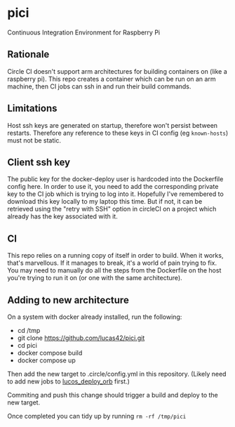# pici
Continuous Integration Environment for Raspberry Pi

## Rationale
Circle CI doesn't support arm architectures for building containers on (like a raspberry pi).  This repo creates a container which can be run on an arm machine, then CI jobs can ssh in and run their build commands.

## Limitations
Host ssh keys are generated on startup, therefore won't persist between restarts.  Therefore any reference to these keys in CI config (eg `known-hosts`) must not be static.

## Client ssh key
The public key for the docker-deploy user is hardcoded into the Dockerfile config here.  In order to use it, you need to add the corresponding private key to the CI job which is trying to log into it.
Hopefully I've remembered to download this key locally to my laptop this time.  But if not, it can be retrieved using the "retry with SSH" option in circleCI on a project which already has the key associated with it.

## CI
This repo relies on a running copy of itself in order to build.  When it works, that's marvellous.  If it manages to break, it's a world of pain trying to fix.  You may need to manually do all the steps from the Dockerfile on the host you're trying to run it on (or one with the same architecture).

## Adding to new architecture
On a system with docker already installed, run the following:
* cd /tmp
* git clone https://github.com/lucas42/pici.git
* cd pici
* docker compose build
* docker compose up

Then add the new target to .circle/config.yml in this repository.  (Likely need to add new jobs to [lucos_deploy_orb](https://github.com/lucas42/lucos_deploy_orb) first.)

Commiting and push this change should trigger a build and deploy to the new target.

Once completed you can tidy up by running `rm -rf /tmp/pici`